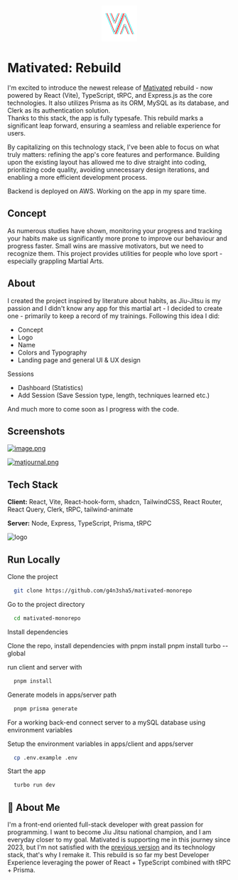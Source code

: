 <div align="center">
  <a href="https://github.com/g4n3sha5/MatiVAted">
    <img src="apps/client/src/assets/images/logo-removebg.png" alt="Logo" width="80" height="80">
  </a>
</div>

# Mativated: Rebuild

I'm excited to introduce the newest release of [Mativated](https://github.com/g4n3sha5/MatiVAted) rebuild - now powered by React (Vite), TypeScript, tRPC, and Express.js as the core technologies. It also utilizes Prisma as its ORM, MySQL as its database, and Clerk as its authentication solution.  
Thanks to this stack, the app is fully typesafe. This rebuild marks a significant leap forward, ensuring a seamless and reliable experience for users.

By capitalizing on this technology stack, I've been able to focus on what truly matters: refining the app's core features and performance. Building upon the existing layout has allowed me to dive straight into coding, prioritizing code quality, avoiding unnecessary design iterations, and enabling a more efficient development process.

Backend is deployed on AWS.
Working on the app in my spare time.

## Concept

As numerous studies have shown, monitoring your progress and tracking your habits make us significantly more prone to improve our behaviour and progress faster. Small wins are massive motivators, but we need to recognize them. This project provides utilities for people who love sport - especially grappling Martial Arts.

## About

I created the project inspired by literature about habits, as Jiu-Jitsu is my passion and I didn't know any app for this martial art - I decided to create one - primarily to keep a record of my trainings. Following this idea I did:

- Concept
- Logo
- Name
- Colors and Typography
- Landing page and general UI & UX design

Sessions

- Dashboard (Statistics)
- Add Session (Save Session type, length, techniques learned etc.)

And much more to come soon as I progress with the code.

## Screenshots

[![image.png](https://i.postimg.cc/8PbTY5tC/image.png)](https://postimg.cc/1ffxn9xx)

[![matjournal.png](https://i.postimg.cc/mZS6JsmV/matjournal.png)](https://postimg.cc/vDczxpF6)

## Tech Stack

**Client:** React, Vite, React-hook-form, shadcn, TailwindCSS, React Router, React Query, Clerk, tRPC, tailwind-animate

**Server:** Node, Express, TypeScript, Prisma, tRPC

![logo](https://user-images.githubusercontent.com/116462435/227205699-fc9fae9f-02a4-4240-b9c3-9eccc002573f.png)

## Run Locally

Clone the project

```bash
  git clone https://github.com/g4n3sha5/mativated-monorepo
```

Go to the project directory

```bash
  cd mativated-monorepo
```

Install dependencies

Clone the repo, install dependencies with
pnpm install
pnpm install turbo --global

run client and server with

```bash
  pnpm install
```

Generate models in apps/server path

```bash
  pnpm prisma generate
```

For a working back-end connect server to a mySQL database using environment variables

Setup the environment variables in apps/client and apps/server

```bash
  cp .env.example .env
```

Start the app

```bash
  turbo run dev
```

## 🚀 About Me

I'm a front-end oriented full-stack developer with great passion for programming.
I want to become Jiu Jitsu national champion, and I am everyday closer to my goal. Mativated is supporting me in this journey since 2023, but I'm not satisfied with the [previous version](https://github.com/g4n3sha5/MatiVAted) and its technology stack, that's why I remake it.
This rebuild is so far my best Developer Experience leveraging the power of React + TypeScript combined with tRPC + Prisma.
